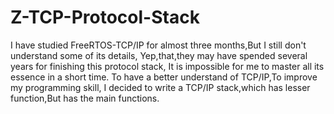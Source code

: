 # Z-TCP-Protocol-Stack
I have studied FreeRTOS-TCP/IP for almost three months,But I still don't understand some of its details, 
Yep,that,they may have spended several years for finishing this protocol stack,
It is impossible for me to master all its essence in a short time.
To have a better understand of TCP/IP,To improve my programming skill,
I decided to write a TCP/IP stack,which has lesser function,But has the main functions.
